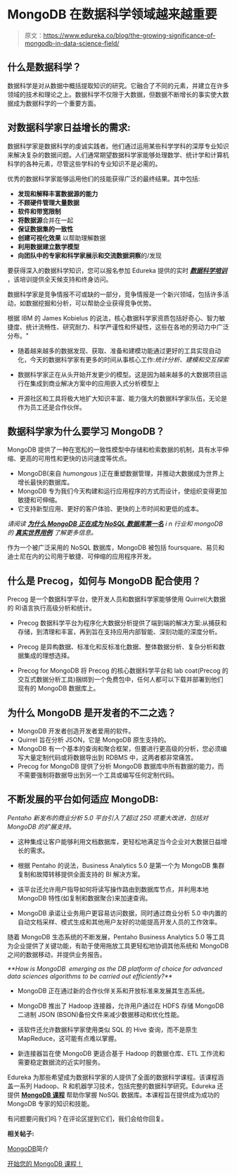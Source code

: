 # MongoDB 在数据科学领域越来越重要

> 原文：<https://www.edureka.co/blog/the-growing-significance-of-mongodb-in-data-science-field/>

## **什么是数据科学？**

数据科学是对从数据中概括提取知识的研究。它融合了不同的元素，并建立在许多领域的技术和理论之上。数据科学不仅限于大数据，但数据不断增长的事实使大数据成为数据科学的一个重要方面。

## **对数据科学家日益增长的需求:**

数据科学家是数据科学的虔诚实践者。他们通过运用某些科学学科的深厚专业知识来解决复杂的数据问题。人们通常期望数据科学家能够处理数学、统计学和计算机科学的各种元素，尽管这些学科的专业知识不是必需的。

优秀的数据科学家能够运用他们的技能获得广泛的最终结果。其中包括:

*   **发现和解释丰富数据源的能力**
*   **不顾硬件管理大量数据**
*   **软件和带宽限制**
*   **将数据源**合并在一起
*   **保证数据集的一致性**
*   **创建可视化效果** 以帮助理解数据
*   **利用数据建立数学模型**
*   **向团队中的专家和科学家展示和交流数据洞察**的/发现

要获得深入的数据科学知识，您可以报名参加 Edureka 提供的实时 [***数据科学培训***](https://www.edureka.co/masters-program/data-scientist-certification) ，该培训提供全天候支持和终身访问。

数据科学家是竞争情报不可或缺的一部分，竞争情报是一个新兴领域，包括许多活动，如数据挖掘和分析，可以帮助企业获得竞争优势。

根据 IBM 的 James Kobielus 的说法，核心数据科学家资质包括好奇心、智力敏捷度、统计流畅性、研究耐力、科学严谨性和怀疑性，这些在各地的劳动力中广泛分布。"

*   随着越来越多的数据发现、获取、准备和建模功能通过更好的工具实现自动化，今天的数据科学家有更多的时间从事核心工作:*统计分析、建模和交互探索*

*   数据科学家正在从头开始开发更少的模型。这是因为越来越多的大数据项目运行在集成到商业解决方案中的应用嵌入式分析模型上
*   开源社区和工具将极大地扩大知识丰富、能力强大的数据科学家队伍，无论是作为员工还是合作伙伴。

## **数据科学家为什么要学习 MongoDB？**

MongoDB 提供了一种在宽松的一致性模型中存储和检索数据的机制，具有水平伸缩、更高的可用性和更快的访问速度等优点。

*   MongoDB(来自 *humongous* )正在重塑数据管理，并推动大数据成为世界上增长最快的数据库。
*   MongoDB 专为我们今天构建和运行应用程序的方式而设计，使组织变得更加敏捷和可伸缩。
*   它支持新型应用、更好的客户体验、更快的上市时间和更低的成本。

*请阅读 **[为什么 MongoDB 正在成为 NoSQL 数据库第一名](https://www.edureka.co/blog/mongodb-the-database-for-big-data-processing/)** i n 行业和 mongoDB 的 **[真实世界用例](https://www.edureka.co/blog/real-world-use-cases-of-mongodb/)** 了解更多信息。[](https://www.edureka.co/blog/real-world-use-cases-of-mongodb/)*

作为一个被广泛采用的 NoSQL 数据库，MongoDB 被包括 foursquare、易贝和迪士尼在内的公司用于敏捷、可伸缩的应用程序开发。

## **什么是 Precog，如何与 MongoDB 配合使用？**

Precog 是一个数据科学平台，使开发人员和数据科学家能够使用 Quirrel(大数据的 R)语言执行高级分析和统计。

*   Precog 数据科学平台为程序化大数据分析提供了端到端的解决方案:从捕获和存储，到清理和丰富，再到旨在支持应用内部智能、深刻功能的深度分析。

*   Precog 是异构数据、标准化和反标准化数据、整体数据分析、复杂分析和数据集成的理想选择。
*   Precog for MongoDB 将 Precog 的核心数据科学平台和 lab coat(Precog 的交互式数据分析工具)捆绑到一个免费包中，任何人都可以下载并部署到他们现有的 MongoDB 数据库上。

## **为什么 MongoDB 是开发者的不二之选？**

*   MongoDB 开发者创造开发者爱用的软件。
*   Quirrel 旨在分析 JSON，它是 MongoDB 原生支持的。
*   MongoDB 有一个基本的查询和聚合框架，但要进行更高级的分析，您必须编写大量定制代码或将数据导出到 RDBMS 中，这两者都非常痛苦。
*   Precog for MongoDB 提供了分析 MongoDB 数据库中所有数据的能力，而不需要强制将数据导出到另一个工具或编写任何定制代码。

## **不断发展的平台如何适应 MongoDB:**

*Pentaho 新发布的商业分析 5.0 平台引入了超过 250 项重大改进，包括对 MongoDB 的扩展支持。*

*   这种集成让客户能够利用文档数据库，更轻松地满足当今企业对大数据日益增长的需求。

*   根据 Pentaho 的说法，Business Analytics 5.0 是第一个为 MongoDB 集群复制和故障转移提供全面支持的 BI 解决方案。
*   该平台还允许用户指导如何将读写操作路由到数据库节点，并利用本地 MongoDB 特性(如复制和数据聚合)来加速查询。
*   MongoDB 承诺让业务用户更容易访问数据，同时通过商业分析 5.0 中内置的自动文档采样、模式生成和其他用户友好的功能提高开发人员的工作效率。

随着 MongoDB 生态系统的不断发展，Pentaho Business Analytics 5.0 等工具为企业提供了关键功能，有助于使用拖放工具更轻松地协调其他系统和 MongoDB 之间的数据移动，并提供业务报告。

<address>**How is MongoDB  emerging as the DB platform of choice for advanced data sciences algorithms to be carried out efficiently?**</address>

*   MongoDB 正在通过新的合作伙伴关系和开放标准来发展其生态系统。

*   MongoDB 推出了 Hadoop 连接器，允许用户通过在 HDFS 存储 MongoDB 二进制 JSON (BSON)备份文件来减少数据移动和优化性能。
*   该软件还允许数据科学家使用类似 SQL 的 Hive 查询，而不是原生 MapReduce，这可能有点难以掌握。
*   新连接器旨在使 MongoDB 更适合基于 Hadoop 的数据仓库、ETL 工作流和需要稳定数据流的近实时服务。

Edureka 为那些希望成为数据科学家的人提供了全面的数据科学课程。该课程涵盖一系列 Hadoop、R 和机器学习技术，包括完整的数据科学研究。Edureka 还提供 **[MongoDB 课程](https://www.edureka.co/mongodb)** 帮助你掌握 NoSQL 数据库。本课程旨在提供成为成功的 MongoDB 专家的知识和技能。

有问题要问我们吗？在评论区提到它们，我们会给你回复。

**相关帖子:**

[MongoDB](https://www.edureka.co/blog/videos/free-webinar-on-introduction-to-mongodb/)简介

[开始您的 MongoDB 课程！](https://www.edureka.co/mongodb)